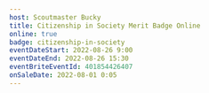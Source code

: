 ```yaml
---
host: Scoutmaster Bucky
title: Citizenship in Society Merit Badge Online
online: true
badge: citizenship-in-society
eventDateStart: 2022-08-26 9:00
eventDateEnd: 2022-08-26 15:30
eventBriteEventId: 401854426407
onSaleDate: 2022-08-01 0:05
---
```

